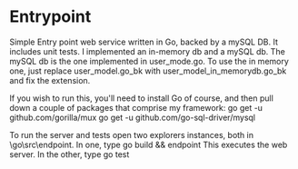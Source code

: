 # Entrypoint
Simple Entry point web service written in Go, backed by a mySQL DB. It includes unit tests.
I implemented an in-memory db and a mySQL db. The mySQL db is the one implemented in user_mode.go. To use the in memory one, just replace user_model.go_bk with user_model_in_memorydb.go_bk and fix the extension.

If you wish to run this, you'll need to install Go of course, and then pull down a couple of packages that comprise my framework:
  go get -u github.com/gorilla/mux
  go get -u github.com/go-sql-driver/mysql
    
To run the server and tests open two explorers instances, both in <home>\go\src\endpoint. In one, type
  go build && endpoint
This executes the web server. In the other, type
  go test
